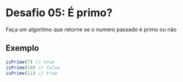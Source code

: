 # Desafio 05: É primo?

Faça um algoritmo que retorne se o numero passado é primo ou não


## Exemplo

```js
isPrime(7) // true
isPrime(10) // false
isPrime(11) // true
```
